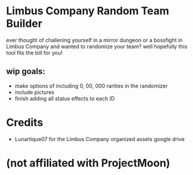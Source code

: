 # Limbus Company Random Team Builder

ever thought of challening yourself in a mirror dungeon or a bossfight in Limbus Company and wanted to randomize your team? well hopefully this tool fits the bill for you!

## wip goals:
* make options of including 0, 00, 000 rarities in the randomizer
* include pictures
* finish adding all status effects to each ID

# Credits
* Lunartique07 for the Limbus Company organized assets google drive

# (not affiliated with ProjectMoon)
